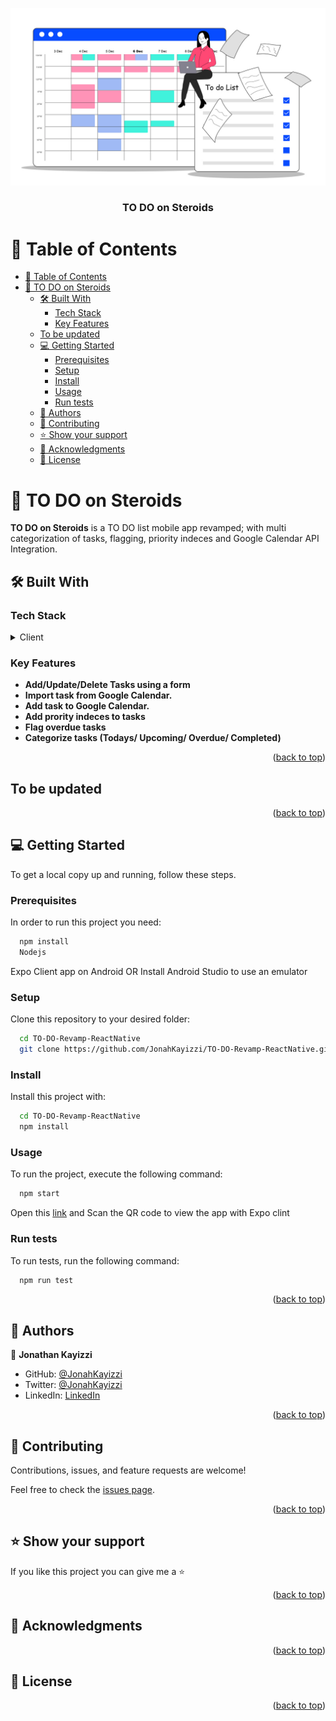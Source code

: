 <a name="readme-top"></a>


<div align="center">
  <img src="TD.jpeg" alt="logo" width="850"  height="auto" />
  <br/>

  <h3><b>TO DO on Steroids</b></h3>

</div>

<!-- TABLE OF CONTENTS -->

# 📗 Table of Contents

- [📗 Table of Contents](#-table-of-contents)
- [📖 TO DO on Steroids ](#-to-do-on-steroids-)
  - [🛠 Built With ](#-built-with-)
    - [Tech Stack ](#tech-stack-)
    - [Key Features ](#key-features-)
  - [To be updated](#to-be-updated)
  - [💻 Getting Started ](#-getting-started-)
    - [Prerequisites](#prerequisites)
    - [Setup](#setup)
    - [Install](#install)
    - [Usage](#usage)
    - [Run tests](#run-tests)
  - [👥 Authors ](#-authors-)
  - [🤝 Contributing ](#-contributing-)
  - [⭐️ Show your support ](#️-show-your-support-)
  - [🙏 Acknowledgments ](#-acknowledgments-)
  - [📝 License ](#-license-)

<!-- PROJECT DESCRIPTION -->

# 📖 TO DO on Steroids <a name="about-project"></a>


**TO DO on Steroids** is a TO DO list mobile app revamped; with multi categorization of tasks, flagging, priority indeces and Google Calendar API Integration. 

## 🛠 Built With <a name="built-with"></a>

### Tech Stack <a name="tech-stack"></a>


<details>
  <summary>Client</summary>
  <ul>
    <li><a href="https://reactjs.org/">React.js</a></li>
    <li><a href="https://reactnative.dev/">React Native</a></li>
    <li><a href="https://redux.js.org/">Redux</a></li>
  </ul>
</details>

<!-- Features -->

### Key Features <a name="key-features"></a>


- **Add/Update/Delete Tasks using a form**
- **Import task from Google Calendar.**
- **Add task to Google Calendar.**
- **Add prority indeces to tasks**
- **Flag overdue tasks**
- **Categorize tasks (Todays/ Upcoming/ Overdue/ Completed)**

<p align="right">(<a href="#readme-top">back to top</a>)</p>

<!-- LIVE DEMO -->

## To be updated

<p align="right">(<a href="#readme-top">back to top</a>)</p>

<!-- GETTING STARTED -->

## 💻 Getting Started <a name="getting-started"></a>


To get a local copy up and running, follow these steps.

### Prerequisites

In order to run this project you need:


```sh
  npm install
  Nodejs
```

Expo Client app on Android
OR Install Android Studio to use an emulator


### Setup

Clone this repository to your desired folder:


```sh
  cd TO-DO-Revamp-ReactNative
  git clone https://github.com/JonahKayizzi/TO-DO-Revamp-ReactNative.git
```


### Install

Install this project with:


```sh
  cd TO-DO-Revamp-ReactNative
  npm install
```


### Usage

To run the project, execute the following command:


```sh
  npm start
```
Open this [link](https://expo.dev/@jonahkayizzi/ToDO) and Scan the QR code to view the app with Expo clint

### Run tests

To run tests, run the following command:


```sh
  npm run test
```


<p align="right">(<a href="#readme-top">back to top</a>)</p>


## 👥 Authors <a name="authors"></a>

👤 **Jonathan Kayizzi**

- GitHub: [@JonahKayizzi](https://github.com/JonahKayizzi)
- Twitter: [@JonahKayizzi](https://twitter.com/JonahKayizzi)
- LinkedIn: [LinkedIn](https://www.linkedin.com/in/jonathan-kayizzi/)

<p align="right">(<a href="#readme-top">back to top</a>)</p>


<!-- CONTRIBUTING -->

## 🤝 Contributing <a name="contributing"></a>

Contributions, issues, and feature requests are welcome!

Feel free to check the [issues page](https://github.com/JonahKayizzi/TO-DO-Revamp-ReactNative/issues).

<p align="right">(<a href="#readme-top">back to top</a>)</p>

<!-- SUPPORT -->

## ⭐️ Show your support <a name="support"></a>


If you like this project you can give me a ⭐️

<p align="right">(<a href="#readme-top">back to top</a>)</p>

<!-- ACKNOWLEDGEMENTS -->

## 🙏 Acknowledgments <a name="acknowledgements"></a>


<p align="right">(<a href="#readme-top">back to top</a>)</p>


<!-- LICENSE -->

## 📝 License <a name="license"></a>


<p align="right">(<a href="#readme-top">back to top</a>)</p>

